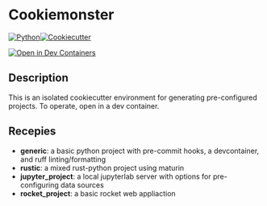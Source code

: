 # Cookiemonster

[![Python](https://img.shields.io/badge/Python-FFD43B?style=for-the-badge&logo=python&logoColor=blue)](https://www.python.org/)[![Cookiecutter](https://img.shields.io/badge/Cookiecutter-D4AA00?style=for-the-badge&logo=Cookiecutter&logoColor=white)](https://cookiecutter.readthedocs.io/en/stable/)

[![Open in Dev Containers](https://img.shields.io/static/v1?label=Dev%20Containers&message=Open&color=blue&logo=visualstudiocode)](https://vscode.dev/redirect?url=vscode://ms-vscode-remote.remote-containers/cloneInVolume?url=https://github.com/microsoft/vscode-remote-try-java)

## Description

This is an isolated cookiecutter environment for generating pre-configured projects. To operate, open in a dev container. 

## Recepies

+ **generic**: a basic python project with pre-commit hooks, a devcontainer, and ruff linting/formatting
+ **rustic**: a mixed rust-python project using maturin
+ **jupyter_project**: a local jupyterlab server with options for pre-configuring data sources 
+ **rocket_project**: a basic rocket web appliaction